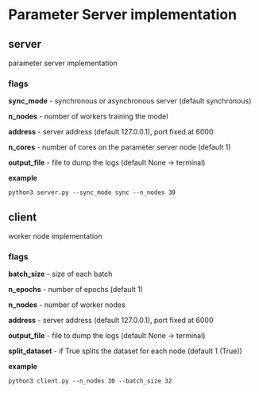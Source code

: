 # Parameter Server implementation

## server

parameter server implementation

### flags

**sync_mode** - synchronous or asynchronous server (default synchronous)

**n_nodes** - number of workers training the model

**address** - server address (default 127.0.0.1), port fixed at 6000

**n_cores** - number of cores on the parameter server node (default 1)

**output_file** - file to dump the logs (default None -> terminal)


**example**

```
python3 server.py --sync_mode sync --n_nodes 30
```

## client

worker node implementation

### flags

**batch_size** - size of each batch

**n_epochs** - number of epochs (default 1)

**n_nodes** - number of worker nodes

**address** - server address (default 127.0.0.1), port fixed at 6000

**output_file** - file to dump the logs (default None -> terminal)

**split_dataset** - if True splits the dataset for each node (default 1 (True))

**example**

```
python3 client.py --n_nodes 30 --batch_size 32
```